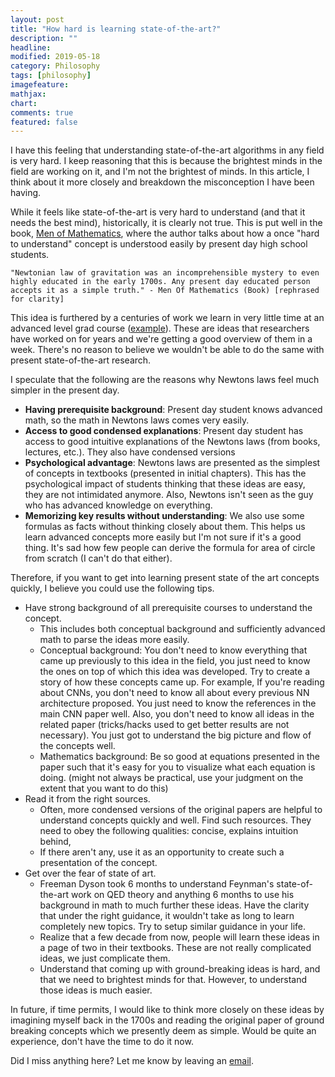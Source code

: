 ```yaml
---
layout: post
title: "How hard is learning state-of-the-art?"
description: ""
headline: 
modified: 2019-05-18
category: Philosophy
tags: [philosophy]
imagefeature: 
mathjax: 
chart: 
comments: true
featured: false
---
```


I have this feeling that understanding state-of-the-art algorithms in any field is very hard. I keep reasoning that this is because the brightest minds in the field are working on it, and I'm not the brightest of minds. In this article, I think about it more closely and breakdown the misconception I have been having.

While it feels like state-of-the-art is very hard to understand (and that it needs the best mind), historically, it is clearly not true. This is put well in the book, [Men of Mathematics](https://www.goodreads.com/book/show/66358.Men_of_Mathematics), where the author talks about how a once "hard to understand" concept is understood easily by present day high school students. 

`"Newtonian law of gravitation was an incomprehensible mystery to even highly educated in the early 1700s. Any present day educated person accepts it as a simple truth." - Men Of Mathematics (Book) [rephrased for clarity]`

This idea is furthered by a centuries of work we learn in very little time at an advanced level grad course ([example](https://www.cs.mcgill.ca/~dprecup/courses/RL/lectures.html)). These are ideas that researchers have worked on for years and we're getting a good overview of them in a week. There's no reason to believe we wouldn't be able to do the same with present state-of-the-art research.  

I speculate that the following are the reasons why Newtons laws feel much simpler in the present day.
* **Having prerequisite background**: Present day student knows advanced math, so the math in Newtons laws comes very easily. 
* **Access to good condensed explanations**: Present day student has access to good intuitive explanations of the Newtons laws (from books, lectures, etc.). They also have condensed versions 
* **Psychological advantage**: Newtons laws are presented as the simplest of concepts in textbooks (presented in initial chapters). This has the psychological impact of students thinking that these ideas are easy, they are not intimidated anymore. Also, Newtons isn't seen as the guy who has advanced knowledge on everything. 
* **Memorizing key results without understanding**: We also use some formulas as facts without thinking closely about them. This helps us learn advanced concepts more easily but I'm not sure if it's a good thing. It's sad how few people can derive the formula for area of circle from scratch (I can't do that either).

Therefore, if you want to get into learning present state of the art concepts quickly, I believe you could use the following tips.
* Have strong background of all prerequisite courses to understand the concept. 
	* This includes both conceptual background and sufficiently advanced math to parse the ideas more easily. 
	* Conceptual background: You don't need to know everything that came up previously to this idea in the field, you just need to know the ones on top of which this idea was developed. Try to create a story of how these concepts came up. For example, If you're reading about CNNs, you don't need to know all about every previous NN architecture proposed. You just need to know the references in the main CNN paper well. Also, you don't need to know all ideas in the related paper (tricks/hacks used to get better results are not necessary). You just got to understand the big picture and flow of the concepts well. 
	* Mathematics background: Be so good at equations presented in the paper such that it's easy for you to visualize what each equation is doing. (might not always be practical, use your judgment on the extent that you want to do this)
* Read it from the right sources. 
	* Often, more condensed versions of the original papers are helpful to understand concepts quickly and well. Find such resources. They need to obey the following qualities: concise, explains intuition behind, 
	* If there aren't any, use it as an opportunity to create such a presentation of the concept.  
* Get over the fear of state of art.
	* Freeman Dyson took 6 months to understand Feynman's state-of-the-art work on QED theory and anything 6 months to use his background in math to much further these ideas. Have the clarity that under the right guidance, it wouldn't take as long to learn completely new topics. Try to setup similar guidance in your life.
	* Realize that a few decade from now, people will learn these ideas in a page of two in their textbooks. These are not really complicated ideas, we just complicate them.
	* Understand that coming up with ground-breaking ideas is hard, and that we need to brightest minds for that. However, to understand those ideas is much easier. 

In future, if time permits, I would like to think more closely on these ideas by imagining myself back in the 1700s and reading the original paper of ground breaking concepts which we presently deem as simple. Would be quite an experience, don't have the time to do it now.

Did I miss anything here? Let me know by leaving an [email](mailto:p.surya1994@gmail.com). 